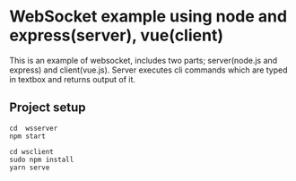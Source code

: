# WebSocket example using node and express(server), vue(client)
This is an example of websocket, includes two parts; server(node.js and express) and client(vue.js). Server executes cli commands which are typed in textbox and returns output of it.

## Project setup
```
cd  wsserver
npm start

cd wsclient
sudo npm install
yarn serve
```
